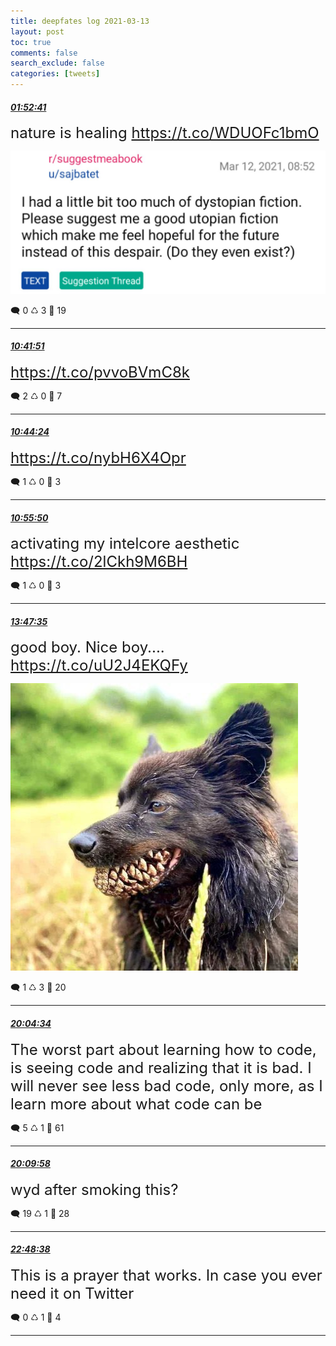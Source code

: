 ```yaml
---
title: deepfates log 2021-03-13
layout: post
toc: true
comments: false
search_exclude: false
categories: [tweets]
---
```



#### <a href = "https://twitter.com/deepfates/status/1370659066968645633">*01:52:41*</a>

<font size="5">nature is healing  https://t.co/WDUOFc1bmO</font>

![image from twitter](/images/from_twitter/EwWPJ5JVIAIJt7H.jpg)


🗨️ 0 ♺ 3 🤍  19   

---
    
#### <a href = "https://twitter.com/deepfates/status/1370792235265101830">*10:41:51*</a>

<font size="5"> https://t.co/pvvoBVmC8k</font>



🗨️ 2 ♺ 0 🤍  7   

---
    
#### <a href = "https://twitter.com/deepfates/status/1370792876918112264">*10:44:24*</a>

<font size="5"> https://t.co/nybH6X4Opr</font>



🗨️ 1 ♺ 0 🤍  3   

---
    
#### <a href = "https://twitter.com/deepfates/status/1370795753828941826">*10:55:50*</a>

<font size="5">activating my intelcore aesthetic  https://t.co/2lCkh9M6BH</font>



🗨️ 1 ♺ 0 🤍  3   

---
    
#### <a href = "https://twitter.com/deepfates/status/1370838975502487555">*13:47:35*</a>

<font size="5">good boy. Nice boy....  https://t.co/uU2J4EKQFy</font>

![image from twitter](/images/from_twitter/EwYyyJOXEAMCA9A.jpg)


🗨️ 1 ♺ 3 🤍  20   

---
    
#### <a href = "https://twitter.com/deepfates/status/1370933845621547008">*20:04:34*</a>

<font size="5">The worst part about learning how to code, is seeing code and realizing that it is bad. I will never see less bad code, only more, as I learn more about what code can be</font>



🗨️ 5 ♺ 1 🤍  61   

---
    
#### <a href = "https://twitter.com/deepfates/status/1370935205037412361">*20:09:58*</a>

<font size="5">wyd after smoking this?</font>



🗨️ 19 ♺ 1 🤍  28   

---
    
#### <a href = "https://twitter.com/deepfates/status/1370975134748581893">*22:48:38*</a>

<font size="5">This is a prayer that works. In case you ever need it on Twitter</font>



🗨️ 0 ♺ 1 🤍  4   

---
    
            

